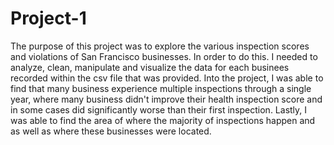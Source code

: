 
# Project-1

The purpose of this project was to explore the various inspection scores and violations of San Francisco businesses. In order to do this. I needed to analyze, clean, manipulate and visualize the data for each businees recorded within the csv file that was provided. Into the project, I was able to find that many business experience multiple inspections through a single year, where many business didn't improve their health inspection score and in some cases did significantly worse than their first inspection. Lastly, I was able to find the area of where the majority of inspections happen and as well as where these businesses were located.

